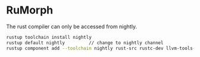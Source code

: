 # RuMorph

The rust compiler can only be accessed from nightly.
```bash
rustup toolchain install nightly
rustup default nightly         // change to nightly channel
rustup component add --toolchain nightly rust-src rustc-dev llvm-tools-preview
```
